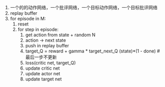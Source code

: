 1. 一个的的动作网络，一个批评网络，一个目标动作网络，一个目标批评网络
2. replay buffer
3. for episode in M:
    1. reset
    2. for step in episode:
       1. get action from state + random N
       2. action -> next state
       3. push in replay buffer
       4. target_Q = reward + gamma * target_next_Q (state)*(1 - done) #最后一步不更新
       5. loss(critic net, target_Q)
       6. update critic net
       7. update actor net
       8. update target net
